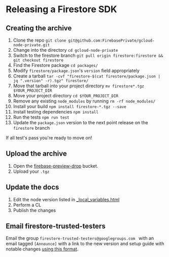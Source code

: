 # Releasing a Firestore SDK

## Creating the archive

1. Clone the repo `git clone git@github.com:FirebasePrivate/gcloud-node-private.git`
1. Change into the directory `cd gcloud-node-private`
1. Switch to the firestore branch `git pull origin firestore:firestore && git checkout firestore`
1. Find the Firestore package `cd packages/`
1. Modify `firestore/package.json`'s `version` field appropriately
1. Create a tarball `tar -cvf "firestore-$(cat firestore/package.json | jq ".version" -r).tgz" firestore/`
1. Move that tarball into your project directory `mv firestore*.tgz $YOUR_PROJECT_DIR`
1. Move your project directory `cd $YOUR_PROJECT_DIR`
1. Remove any existing `node_modules` by running `rm -rf node_modules/`
1. Install your build `npm install firestore-*.tgz --save`
1. Install testing dependencies `npm install`
1. Run the tests `npm run test`
1. Update the `package.json` version to the next point release on the `firestore` branch

If all test's pass you're ready to move on!

## Upload the archive

1. Open the [firebase-preview-drop](https://pantheon.corp.google.com/storage/browser/firebase-preview-drop/node/firestore/) bucket.
1. Upload your `.tgz`

## Update the docs
1. Edit the node version listed in [_local_variables.html](https://cs.corp.google.com/piper///depot/google3/googledata/devsite/_common/en/_shared/firestore/_local_variables.html)
1. Perform a CL
1. Publish the changes

## Email firestore-trusted-testers

Email the group `firestore-trusted-testers@googlegroups.com ` with an email tagged `[Announce]` with a link to the new version and setup guide with notable changes [using this format](https://groups.google.com/forum/?utm_medium=email&utm_source=footer#!msg/firestore-trusted-testers/86gt0Fjy-nA/JKndOSqCBgAJ).
